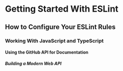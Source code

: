 # Getting Started With ESLint

## How to Configure Your ESLint Rules

### Working With JavaScript and TypeScript

#### Using the GitHub API for Documentation

##### Building a Modern Web API
